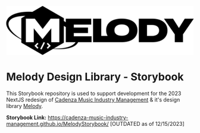 <p align="center">
    <picture>
      <source media="(prefers-color-scheme: dark)" srcset="https://github.com/Cadenza-Music-Industry-Management/Melody/blob/main/src/assets/MelodyLogoWhite.png">
      <source media="(prefers-color-scheme: light)" srcset="https://raw.githubusercontent.com/Cadenza-Music-Industry-Management/Melody/main/src/assets/MelodyLogoBlack.png">
      <img alt="Melody Design Library" src="https://raw.githubusercontent.com/Cadenza-Music-Industry-Management/Melody/main/src/assets/MelodyLogoBlack.png">
    </picture>
</p>

# Melody Design Library - Storybook

This Storybook repository is used to support development for the 2023 NextJS redesign of [Cadenza Music Industry Management](https://cadenzamim.com) & it's design library [Melody](https://github.com/Cadenza-Music-Industry-Management/Melody).

**Storybook Link:** https://cadenza-music-industry-management.github.io/MelodyStorybook/ [OUTDATED as of 12/15/2023]
